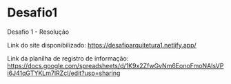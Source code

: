 # Desafio1
Desafio 1 - Resolução

Link do site disponibilizado: https://desafioarquitetura1.netlify.app/

Link da planilha de registro de informação: https://docs.google.com/spreadsheets/d/1K9x2ZfwGvNm6EonoFmoNAIsVPi6J41qGTYKLm7lRZcI/edit?usp=sharing
